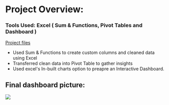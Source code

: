 # Project Overview:
### Tools Used: Excel ( Sum & Functions, Pivot Tables and Dashboard )
[Project files](https://github.com/shoaibhub/Project_2)
* Used Sum & Functions to create custom columns and cleaned data using Excel
* Transferred clean data into Pivot Table to gather insights 
* Used excel's In-built charts option to preapre an Interactive Dashboard.

## Final dashboard picture:
![](/images/Telecom_project_picture.png)
